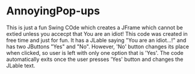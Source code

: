 # AnnoyingPop-ups
This is just a fun Swing COde which creates a JFrame which cannot be extied unless you accecpt that You are an idiot! This code was created in free time and just for fun.
It has a JLable saying "You are an idiot...!" and has two JButtons "Yes" and "No". However, 'No' button changes its place when clicked, so user is left with only one option that is 'Yes'. The code automatically exits once the user presses 'Yes' button and changes the JLable text.
